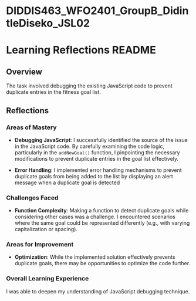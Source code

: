 # DIDDIS463_WFO2401_GroupB_DidintleDiseko_JSL02
# Learning Reflections README

## Overview
The task involved debugging the existing JavaScript code to prevent duplicate entries in the fitness goal list.

## Reflections

### Areas of Mastery

- **Debugging JavaScript**: I successfully identified the source of the issue in the JavaScript code. By carefully examining the code logic, particularly in the `addNewGoal()` function, I pinpointing the necessary modifications to prevent duplicate entries in the goal list effectively.

- **Error Handling**: I implemented error handling mechanisms to prevent duplicate goals from being added to the list by displaying an alert message when a duplicate goal is detected

### Challenges Faced

- **Function Complexity**: Making a function to detect duplicate goals while considering other cases was a challenge. I encountered scenarios where the same goal could be represented differently (e.g., with varying capitalization or spacing).

### Areas for Improvement

- **Optimization**: While the implemented solution effectively prevents duplicate goals, there may be opportunities to optimize the code further.

### Overall Learning Experience

I was able to deepen my understanding of JavaScript debugging technique.
